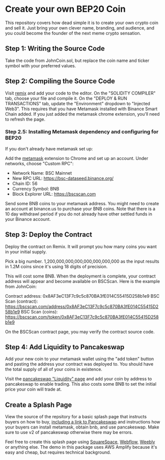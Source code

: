 # Create your own BEP20 Coin

This repository covers how dead simple it is to create your own crypto coin and sell it. Just bring your own clever name, branding, and audience, and you could become the founder of the next meme crypto sensation.

## Step 1: Writing the Source Code

Take the code from JohnCoin.sol, but replace the coin name and ticker symbol with your preferred values.

## Step 2: Compiling the Source Code

Visit [remix](http://remix.ethereum.org/) and add your code to the editor. On the "SOLIDITY COMPILER" tab, choose your file and compile it. On the "DEPLOY & RUN TRANSACTIONS" tab, update the "Environment" dropdown to "Injected Web3". This requires that you have Metamask installed with Binance Smart Chain added. If you just added the metamask chrome extension, you'll need to refresh the page.

### Step 2.5: Installing Metamask dependency and configuring for BEP20

If you don't already have metamask set up:

Add the [metamask](https://metamask.io/) extension to Chrome and set up an account. Under networks, choose "Custom RPC":

- Network Name: BSC Mainnet
- New RPC URL: https://bsc-dataseed.binance.org/
- Chain ID: 56
- Currency Symbol: BNB
- Block Explorer URL: https://bscscan.com

Send some BNB coins to your metamask address. You might need to create an account at binance.us to purchase your BNB coins. Note that there is a 10 day withdrawl period if you do not already have other settled funds in your Binance account.

## Step 3: Deploy the Contract

Deploy the contract on Remix. It will prompt you how many coins you want in your initial supply.

Pick a big number. 1,200,000,000,000,000,000,000,000 as the input results in 1.2M coins since it's using 18 digits of precision.

This will cost some BNB. When the deployment is complete, your contract address will appear and become available on BSCScan. Here is the example from JohnCoin:

Contract address: 0x8AF3eC13F7c9c5c870BA3fE014C55415D258b1e9
BSC Scan (contract): https://bscscan.com/address/0x8AF3eC13F7c9c5c870BA3fE014C55415D258b1e9
BSC Scan (coins): https://bscscan.com/token/0x8AF3eC13F7c9c5c870BA3fE014C55415D258b1e9

On the BSCScan contract page, you may verify the contract source code.

## Step 4: Add Liquidity to Pancakeswap

Add your new coin to your metamask wallet using the "add token" button and pasting the address your contract was deployed to. You should have the total supply of all of your coins in existence.

Visit the [pancakeswap "Liquidity" page](https://exchange.pancakeswap.finance/#/add/BNB) and add your coin by address to pancakeswap to enable trading. This also costs some BNB to set the initial price your coin will trade at.

## Create a Splash Page

View the source of the repsitory for a basic splash page that instructs buyers on how to buy, [including a link to Pancakeswap](https://exchange.pancakeswap.finance/#/swap?outputCurrency=0x8AF3eC13F7c9c5c870BA3fE014C55415D258b1e9) and instructions how your buyers can install metamask, obtain bnb, and use pancakeswap. Make sure to use v2 of pancakeswap otherwise there may be errors.

Feel free to create this splash page using [SquareSpace](https://www.squarespace.com/), [Webflow](https://webflow.com/), [Weebly](https://www.weebly.com/) or anything else. The demo in this package uses AWS Amplify because it's easy and cheap, but requires technical background.
